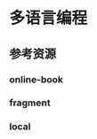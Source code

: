 # 多语言编程

<!--ts-->


<!-- Created by https://github.com/ekalinin/github-markdown-toc -->
<!-- Added by: kuanhsiaokuo, at: Sat Jul  9 22:46:17 CST 2022 -->

<!--te-->

## 参考资源

### online-book

### fragment

### local